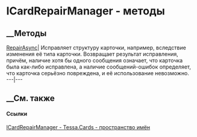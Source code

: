 # ICardRepairManager - методы
##  __Методы
[RepairAsync](M_Tessa_Cards_ICardRepairManager_RepairAsync.htm)|  Исправляет
структуру карточки, например, вследствие изменения её типа карточки.
Возвращает результат исправления, причём, наличие хотя бы одного сообщения
означает, что карточка была как-либо исправлена, а наличие сообщений-ошибок
определяет, что карточка серьёзно повреждена, и её использование невозможно.  
---|---  
## __См. также
#### Ссылки
[ICardRepairManager - ](T_Tessa_Cards_ICardRepairManager.htm)
[Tessa.Cards - пространство имён](N_Tessa_Cards.htm)
